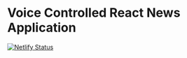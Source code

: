 # Voice Controlled React News Application 
[![Netlify Status](https://api.netlify.com/api/v1/badges/0aa974b1-cc50-4cea-abf1-10d2ccc25eaf/deploy-status)](https://app.netlify.com/sites/distracted-chandrasekhar-42615e/deploys)


